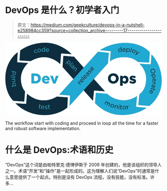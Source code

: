 # DevOps 是什么？初学者入门

> 原文：<https://medium.com/geekculture/devops-in-a-nutshell-e258984cc359?source=collection_archive---------17----------------------->

![](img/692f5b5ca751f0653cd1834d462a4847.png)

The workflow start with coding and proceed in loop all the time for a faster and robust software implementation.

# 什么是 DevOps:术语和历史

“DevOps”这个词是由帕特里克·德博伊斯于 2009 年创建的，他是该组织的领导人之一。术语“开发”和“操作”是一起形成的。这为理解人们说“DevOps”时通常是什么意思提供了一个起点。特别是没有 DevOps 流程，没有技能，没有标准。许多…